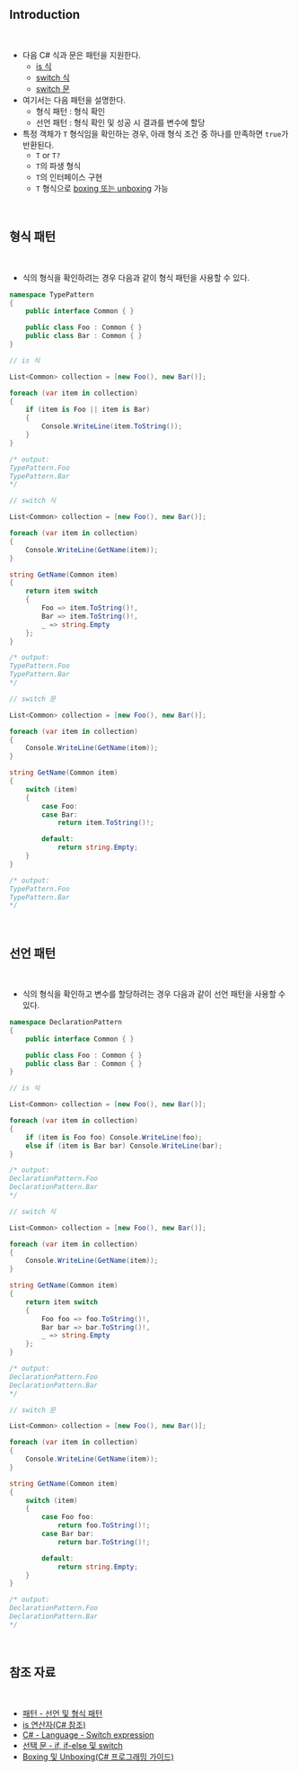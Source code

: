 ## Introduction

<br>

- 다음 C# 식과 문은 패턴을 지원한다.
    - [is 식](https://learn.microsoft.com/ko-kr/dotnet/csharp/language-reference/operators/is)
    - [switch 식](https://peponi-paradise.tistory.com/entry/C-Language-Switch-expression)
    - [switch 문](https://learn.microsoft.com/ko-kr/dotnet/csharp/language-reference/statements/selection-statements#the-switch-statement)
- 여기서는 다음 패턴을 설명한다.
    - 형식 패턴 : 형식 확인
    - 선언 패턴 : 형식 확인 및 성공 시 결과를 변수에 할당
- 특정 객체가 `T` 형식임을 확인하는 경우, 아래 형식 조건 중 하나를 만족하면 `true`가 반환된다. 
    - `T` or `T?`
    - `T`의 파생 형식
    - `T`의 인터페이스 구현
    - `T` 형식으로 [boxing 또는 unboxing](https://learn.microsoft.com/ko-kr/dotnet/csharp/programming-guide/types/boxing-and-unboxing#boxing) 가능

<br>

## 형식 패턴

<br>

- 식의 형식을 확인하려는 경우 다음과 같이 형식 패턴을 사용할 수 있다.

```cs
namespace TypePattern
{
    public interface Common { }

    public class Foo : Common { }
    public class Bar : Common { }
}
```
```cs
// is 식

List<Common> collection = [new Foo(), new Bar()];

foreach (var item in collection)
{
    if (item is Foo || item is Bar)
    {
        Console.WriteLine(item.ToString());
    }
}

/* output:
TypePattern.Foo
TypePattern.Bar
*/
```
```cs
// switch 식

List<Common> collection = [new Foo(), new Bar()];

foreach (var item in collection)
{
    Console.WriteLine(GetName(item));
}

string GetName(Common item)
{
    return item switch
    {
        Foo => item.ToString()!,
        Bar => item.ToString()!,
        _ => string.Empty
    };
}

/* output:
TypePattern.Foo
TypePattern.Bar
*/
```
```cs
// switch 문

List<Common> collection = [new Foo(), new Bar()];

foreach (var item in collection)
{
    Console.WriteLine(GetName(item));
}

string GetName(Common item)
{
    switch (item)
    {
        case Foo:
        case Bar:
            return item.ToString()!;

        default:
            return string.Empty;
    }
}

/* output:
TypePattern.Foo
TypePattern.Bar
*/
```

<br>

## 선언 패턴

<br>

- 식의 형식을 확인하고 변수를 할당하려는 경우 다음과 같이 선언 패턴을 사용할 수 있다.

```cs
namespace DeclarationPattern
{
    public interface Common { }

    public class Foo : Common { }
    public class Bar : Common { }
}
```
```cs
// is 식

List<Common> collection = [new Foo(), new Bar()];

foreach (var item in collection)
{
    if (item is Foo foo) Console.WriteLine(foo);
    else if (item is Bar bar) Console.WriteLine(bar);
}

/* output:
DeclarationPattern.Foo
DeclarationPattern.Bar
*/
```
```cs
// switch 식

List<Common> collection = [new Foo(), new Bar()];

foreach (var item in collection)
{
    Console.WriteLine(GetName(item));
}

string GetName(Common item)
{
    return item switch
    {
        Foo foo => foo.ToString()!,
        Bar bar => bar.ToString()!,
        _ => string.Empty
    };
}

/* output:
DeclarationPattern.Foo
DeclarationPattern.Bar
*/
```
```cs
// switch 문

List<Common> collection = [new Foo(), new Bar()];

foreach (var item in collection)
{
    Console.WriteLine(GetName(item));
}

string GetName(Common item)
{
    switch (item)
    {
        case Foo foo:
            return foo.ToString()!;
        case Bar bar:
            return bar.ToString()!;

        default:
            return string.Empty;
    }
}

/* output:
DeclarationPattern.Foo
DeclarationPattern.Bar
*/
```

<br>

## 참조 자료

<br>

- [패턴 - 선언 및 형식 패턴](https://learn.microsoft.com/ko-kr/dotnet/csharp/language-reference/operators/patterns#declaration-and-type-patterns)
- [is 연산자(C# 참조)](https://learn.microsoft.com/ko-kr/dotnet/csharp/language-reference/operators/is)
- [C# - Language - Switch expression](https://peponi-paradise.tistory.com/entry/C-Language-Switch-expression)
- [선택 문 - if, if-else 및 switch](https://learn.microsoft.com/ko-kr/dotnet/csharp/language-reference/statements/selection-statements#the-switch-statement)
- [Boxing 및 Unboxing(C# 프로그래밍 가이드)](https://learn.microsoft.com/ko-kr/dotnet/csharp/programming-guide/types/boxing-and-unboxing#boxing)